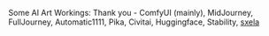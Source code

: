 Some AI Art Workings:
Thank you - ComfyUI (mainly), MidJourney, FullJourney, Automatic1111, Pika, Civitai, Huggingface, Stability, [sxela](https://github.com/Sxela)
